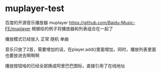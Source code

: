 # muplayer-test
百度的开源音乐播放器 muplayer https://github.com/Baidu-Music-FE/muplayer 根据给的例子将播放器和列表组合在一起了

播放模式已经放入 正常 随机 单曲

音乐只放了2首，需要增加的话，在player.add()里面增加，同时，播放列表里面也要放进去啊啊啊

播放按钮啥的已经全部换成阿里巴巴图标，直接引用了在线地址

